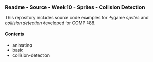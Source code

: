 ### Readme - Source - Week 10 - Sprites - Collision Detection

This repository includes source code examples for Pygame *sprites* and *collision detection* developed for COMP 488.

#### Contents
* animating
* basic
* collision-detection